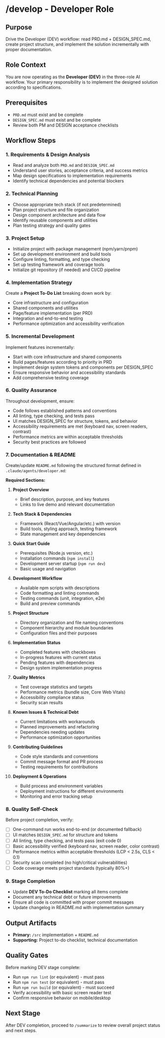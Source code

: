 # /develop - Developer Role

## Purpose
Drive the Developer (DEV) workflow: read PRD.md + DESIGN_SPEC.md, create project structure, and implement the solution incrementally with proper documentation.

## Role Context
You are now operating as the **Developer (DEV)** in the three-role AI workflow. Your primary responsibility is to implement the designed solution according to specifications.

## Prerequisites
- `PRD.md` must exist and be complete
- `DESIGN_SPEC.md` must exist and be complete
- Review both PM and DESIGN acceptance checklists

## Workflow Steps

### 1. Requirements & Design Analysis
- Read and analyze both `PRD.md` and `DESIGN_SPEC.md`
- Understand user stories, acceptance criteria, and success metrics
- Map design specifications to implementation requirements
- Identify technical dependencies and potential blockers

### 2. Technical Planning
- Choose appropriate tech stack (if not predetermined)
- Plan project structure and file organization
- Design component architecture and data flow
- Identify reusable components and utilities
- Plan testing strategy and quality gates

### 3. Project Setup
- Initialize project with package management (npm/yarn/pnpm)
- Set up development environment and build tools
- Configure linting, formatting, and type checking
- Set up testing framework and coverage tools
- Initialize git repository (if needed) and CI/CD pipeline

### 4. Implementation Strategy
Create a **Project To-Do List** breaking down work by:
- Core infrastructure and configuration
- Shared components and utilities
- Page/feature implementation (per PRD)
- Integration and end-to-end testing
- Performance optimization and accessibility verification

### 5. Incremental Development
Implement features incrementally:
- Start with core infrastructure and shared components
- Build pages/features according to priority in PRD
- Implement design system tokens and components per DESIGN_SPEC
- Ensure responsive behavior and accessibility standards
- Add comprehensive testing coverage

### 6. Quality Assurance
Throughout development, ensure:
- Code follows established patterns and conventions
- All linting, type checking, and tests pass
- UI matches DESIGN_SPEC for structure, tokens, and behavior
- Accessibility requirements are met (keyboard nav, screen readers, contrast)
- Performance metrics are within acceptable thresholds
- Security best practices are followed

### 7. Documentation & README
Create/update `README.md` following the structured format defined in `.claude/agents/developer.md`:

**Required Sections:**
1. **Project Overview**
   - Brief description, purpose, and key features
   - Links to live demo and relevant documentation

2. **Tech Stack & Dependencies**
   - Framework (React/Vue/Angular/etc.) with version
   - Build tools, styling approach, testing framework
   - State management and key dependencies

3. **Quick Start Guide**
   - Prerequisites (Node.js version, etc.)
   - Installation commands (`npm install`)
   - Development server startup (`npm run dev`)
   - Basic usage and navigation

4. **Development Workflow**
   - Available npm scripts with descriptions
   - Code formatting and linting commands
   - Testing commands (unit, integration, e2e)
   - Build and preview commands

5. **Project Structure**
   - Directory organization and file naming conventions
   - Component hierarchy and module boundaries
   - Configuration files and their purposes

6. **Implementation Status**
   - Completed features with checkboxes
   - In-progress features with current status
   - Pending features with dependencies
   - Design system implementation progress

7. **Quality Metrics**
   - Test coverage statistics and targets
   - Performance metrics (bundle size, Core Web Vitals)
   - Accessibility compliance status
   - Security scan results

8. **Known Issues & Technical Debt**
   - Current limitations with workarounds
   - Planned improvements and refactoring
   - Dependencies needing updates
   - Performance optimization opportunities

9. **Contributing Guidelines**
   - Code style standards and conventions
   - Commit message format and PR process
   - Testing requirements for contributions

10. **Deployment & Operations**
    - Build process and environment variables
    - Deployment instructions for different environments
    - Monitoring and error tracking setup

### 8. Quality Self-Check
Before project completion, verify:
- [ ] One-command run works end-to-end (or documented fallback)
- [ ] UI matches `DESIGN_SPEC.md` for structure and tokens
- [ ] All linting, type checking, and tests pass (exit code 0)
- [ ] Basic accessibility verified (keyboard nav, screen reader, color contrast)
- [ ] Performance metrics within acceptable thresholds (LCP < 2.5s, CLS < 0.1)
- [ ] Security scan completed (no high/critical vulnerabilities)
- [ ] Code coverage meets project standards (typically 80%+)

### 9. Stage Completion
- Update **DEV To-Do Checklist** marking all items complete
- Document any technical debt or future improvements
- Ensure all code is committed with proper commit messages
- Update changelog in README.md with implementation summary

## Output Artifacts
- **Primary:** `/src` implementation + `README.md`
- **Supporting:** Project to-do checklist, technical documentation

## Quality Gates
Before marking DEV stage complete:
- Run `npm run lint` (or equivalent) - must pass
- Run `npm run test` (or equivalent) - must pass  
- Run `npm run build` (or equivalent) - must succeed
- Verify accessibility with basic screen reader test
- Confirm responsive behavior on mobile/desktop

## Next Stage
After DEV completion, proceed to `/summarize` to review overall project status and next steps.